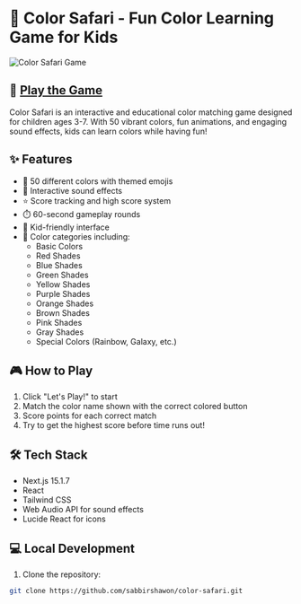 # 🎨 Color Safari - Fun Color Learning Game for Kids

![Color Safari Game](game-screenshot.png)

## 🌟 [Play the Game](https://color-safari.vercel.app)

Color Safari is an interactive and educational color matching game designed for children ages 3-7. With 50 vibrant colors, fun animations, and engaging sound effects, kids can learn colors while having fun!

## ✨ Features

- 🎯 50 different colors with themed emojis
- 🎵 Interactive sound effects
- ⭐ Score tracking and high score system
- ⏱️ 60-second gameplay rounds
- 🎪 Kid-friendly interface
- 🌈 Color categories including:
  - Basic Colors
  - Red Shades
  - Blue Shades
  - Green Shades
  - Yellow Shades
  - Purple Shades
  - Orange Shades
  - Brown Shades
  - Pink Shades
  - Gray Shades
  - Special Colors (Rainbow, Galaxy, etc.)

## 🎮 How to Play

1. Click "Let's Play!" to start
2. Match the color name shown with the correct colored button
3. Score points for each correct match
4. Try to get the highest score before time runs out!

## 🛠️ Tech Stack

- Next.js 15.1.7
- React
- Tailwind CSS
- Web Audio API for sound effects
- Lucide React for icons

## 💻 Local Development

1. Clone the repository:
```bash
git clone https://github.com/sabbirshawon/color-safari.git